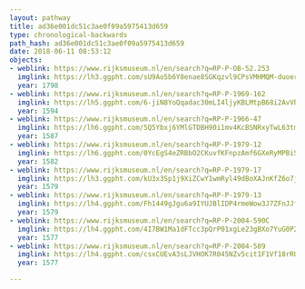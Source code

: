 ```yaml
---
layout: pathway
title: ad36e001dc51c3ae0f09a5975413d659
type: chronological-backwards
path_hash: ad36e001dc51c3ae0f09a5975413d659
date: 2018-06-11 08:53:12
objects:
- weblink: https://www.rijksmuseum.nl/en/search?q=RP-P-OB-52.253
  imglink: https://lh3.ggpht.com/sU9Ao5b6Y8enae8SGKqzvl9CPsVMHMQM-duoervc4i4h2v9eajvuV7_crgP4HLPgFVjAOY9D2c_N1igsPbZCHM5HTw=s200
  year: 1798
- weblink: https://www.rijksmuseum.nl/en/search?q=RP-P-1969-162
  imglink: https://lh5.ggpht.com/6-jiN8YoQqadac30mLI4ljyKBLMtpB68i2AvVh_ed7IYUAp2C0vXdXpoNheqDAj3YGiK7VUaGHxFtJ1f35tfvt_omy4=s200
  year: 1594
- weblink: https://www.rijksmuseum.nl/en/search?q=RP-P-1966-47
  imglink: https://lh6.ggpht.com/5Q5Ybxj6YMlGTDBH90i1mv4KcBSNRxyTwL63tmhOvWow0HhBWZgYBFblB3hpAOpJsJn1BY7ibSg_uD6vW8iDbPmbGPE=s200
  year: 1587
- weblink: https://www.rijksmuseum.nl/en/search?q=RP-P-1979-12
  imglink: https://lh6.ggpht.com/0YcEgS4eZRBbO2CKuvfKFnpzAmf6GXeRyMPBiSIonxjHpKLoCHD0H7bjQOkthns-EMvIO0iUQSEs2kQztNMmKCNs9JE=s200
  year: 1582
- weblink: https://www.rijksmuseum.nl/en/search?q=RP-P-1979-17
  imglink: https://lh3.ggpht.com/kU3x3Sp1j9XiZCwY1wmRyl49dBoXAJnKfZ6o7jHp95LPgvqLD8CPeayVExE_HVKGqYznZ53cvoF9cnSD_29RfcPoGHQ=s200
  year: 1579
- weblink: https://www.rijksmuseum.nl/en/search?q=RP-P-1979-13
  imglink: https://lh4.ggpht.com/Fh1449gJgu6a9IYUJBlIDP4rmeWow3J7ZFnJJfqAIIlEc6kvULDX9O_XMyemIEvNqSmrbY_GRfiEPn8WOp6YPNtK5n0=s200
  year: 1579
- weblink: https://www.rijksmuseum.nl/en/search?q=RP-P-2004-590C
  imglink: https://lh4.ggpht.com/4I7BW1Ma1dFTcc3pQrP01xgLe23gBXo7YuG0P2fLHLYdjs8MpOecmVG14XsRMWFm_EqvP-WeIVHy-s1_mXpdSfHbc2s=s200
  year: 1577
- weblink: https://www.rijksmuseum.nl/en/search?q=RP-P-2004-589
  imglink: https://lh4.ggpht.com/csxCUEvA3sLJVHOK7R045NZv5cit1F1Vf18rRUE8xLsZc6IsyByP2elOOTtk3_bczvikdQ-80rlPp4kz0LOBQ66zEjk=s200
  year: 1577

---
```

